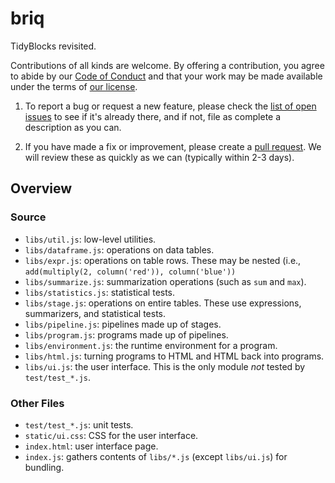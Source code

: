 # briq

TidyBlocks revisited.

Contributions of all kinds are welcome.
By offering a contribution, you agree to abide by our [Code of Conduct](CONDUCT.md)
and that your work may be made available under the terms of [our license](LICENSE.md).

1.  To report a bug or request a new feature,
    please check the [list of open issues](https://github.com/gvwilson/briq/issues)
    to see if it's already there,
    and if not,
    file as complete a description as you can.

1.  If you have made a fix or improvement,
    please create a [pull request](https://github.com/gvwilson/briq/pulls).
    We will review these as quickly as we can (typically within 2-3 days).

## Overview

### Source

-   `libs/util.js`: low-level utilities.
-   `libs/dataframe.js`: operations on data tables.
-   `libs/expr.js`: operations on table rows.
    These may be nested (i.e., `add(multiply(2, column('red')), column('blue'))`
-   `libs/summarize.js`: summarization operations (such as `sum` and `max`).
-   `libs/statistics.js`: statistical tests.
-   `libs/stage.js`: operations on entire tables.
    These use expressions, summarizers, and statistical tests.
-   `libs/pipeline.js`: pipelines made up of stages.
-   `libs/program.js`: programs made up of pipelines.
-   `libs/environment.js`: the runtime environment for a program.
-   `libs/html.js`: turning programs to HTML and HTML back into programs.
-   `libs/ui.js`: the user interface.
    This is the only module *not* tested by `test/test_*.js`.

### Other Files

-   `test/test_*.js`: unit tests.
-   `static/ui.css`: CSS for the user interface.
-   `index.html`: user interface page.
-   `index.js`: gathers contents of `libs/*.js` (except `libs/ui.js`) for bundling.
